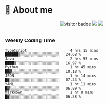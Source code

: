 <!-- ![](https://youpai.roccoshi.top/img/20200804214216.png) -->

# 🧐 About me
 
<p align="center">
<img src="https://visitor-badge.laobi.icu/badge?page_id=Lincest.Lincest&title=hits" alt="visitor badge"/>
<a href="mailto:imroccoshi@gmail.com"><img src="https://img.shields.io/badge/gmail-imroccoshi%40gmail.com-red"></a>
<a href="https://blog.roccoshi.top"><img src="https://img.shields.io/badge/blog-roccoshi-green"></a>
</p>

<div align="center">
  <img src="https://github-readme-stats.vercel.app/api?username=Lincest&show_icons=true&count_private=true&show_owner=true" alt="">
   <!-- <img src="https://github-readme-stats.vercel.app/api/wakatime?username=Moreality&v=2" alt=""/> -->
</div>

### Weekly Coding Time

<!--START_SECTION:waka-->

```text
TypeScript                    4 hrs 15 mins   ██████▒░░░░░░░░░░░░░░░░░░   24.68 %
Java                          2 hrs 55 mins   ████▒░░░░░░░░░░░░░░░░░░░░   16.97 %
Python                        1 hr 45 mins    ██▓░░░░░░░░░░░░░░░░░░░░░░   10.18 %
JSON                          1 hr 14 mins    █▓░░░░░░░░░░░░░░░░░░░░░░░   07.23 %
YAML                          1 hr 11 mins    █▓░░░░░░░░░░░░░░░░░░░░░░░   06.89 %
Markdown                      1 hr 8 mins     █▓░░░░░░░░░░░░░░░░░░░░░░░   06.58 %
```

<!--END_SECTION:waka-->


